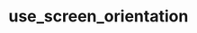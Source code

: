 # use_screen_orientation

<!-- cmdrun python3 ../extract_doc_comment.py use_screen_orientation use_screen_orientation -->
